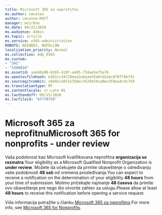 ```yaml
---
title: Microsoft 365 za neprofitnu
ms.author: cmcatee
author: cmcatee-MSFT
manager: mnirkhe
ms.date: 04/21/2020
ms.audience: Admin
ms.topic: article
ms.service: o365-administration
ROBOTS: NOINDEX, NOFOLLOW
localization_priority: Normal
ms.collection: Adm_O365
ms.custom:
- "341"
- "1500010"
ms.assetid: aaeb8a90-8265-410f-a495-734ae5e75a76
ms.openlocfilehash: e101cc34f28eee2abeae55e0cb5abc078f78bf41
ms.sourcegitcommit: c6692ce0fa1358ec3529e59ca0ecdfdea4cdc759
ms.translationtype: MT
ms.contentlocale: sr-Latn-RS
ms.lasthandoff: 09/15/2020
ms.locfileid: "47779750"
---
```

# <a name="microsoft-365-for-nonprofits---under-review"></a><span data-ttu-id="42c34-102">Microsoft 365 za neprofitnu</span><span class="sxs-lookup"><span data-stu-id="42c34-102">Microsoft 365 for nonprofits - under review</span></span>

<span data-ttu-id="42c34-103">Vaša podobnost kao Microsoft kvalifikovana neprofitna **organizacija se razmatra**.</span><span class="sxs-lookup"><span data-stu-id="42c34-103">Your eligibility as a Microsoft Qualified Nonprofit Organization is **under review**.</span></span> <span data-ttu-id="42c34-104">Možete da očekujete da primite obaveštenje o određivanju vaše podobnosti **48 sati** od vremena prosleđivanja.</span><span class="sxs-lookup"><span data-stu-id="42c34-104">You can expect to receive a notification on the determination of your eligibility **48 hours** from your time of submission.</span></span> <span data-ttu-id="42c34-105">Molimo pričekajte najmanje **48 časova** da primite ovo obaveštenje pre nego što otvorite zahtev za uslugu.</span><span class="sxs-lookup"><span data-stu-id="42c34-105">Please allow at least **48 hours** to receive this notification before opening a service request.</span></span> 

<span data-ttu-id="42c34-106">Više informacija potražite u članku [Microsoft 365 za neprofitno](https://www.microsoft.com/nonprofits/microsoft-365).</span><span class="sxs-lookup"><span data-stu-id="42c34-106">For more info, see [Microsoft 365 for Nonprofits](https://www.microsoft.com/nonprofits/microsoft-365).</span></span> 
